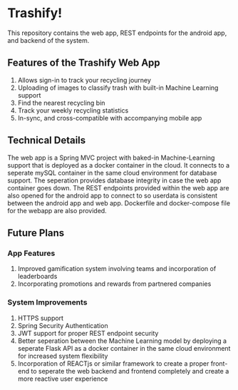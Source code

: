 # Trashify!
This repository contains the web app, REST endpoints for the android app, and backend of the system. 

## Features of the Trashify Web App
1. Allows sign-in to track your recycling journey
2. Uploading of images to classify trash with built-in Machine Learning support
3. Find the nearest recycling bin
4. Track your weekly recycling statistics 
5. In-sync, and cross-compatible with accompanying mobile app

## Technical Details
The web app is a Spring MVC project with baked-in Machine-Learning support that is deployed as a docker container in the cloud. It connects to a seperate mySQL container in the same cloud environment for database support. The seperation provides database integrity in case the web app container goes down. The REST endpoints provided within the web app are also opened for the android app to connect to so userdata is consistent between the android app and web app. Dockerfile and docker-compose file for the webapp are also provided. 

## Future Plans
### App Features
1. Improved gamification system involving teams and incorporation of leaderboards 
2. Incorporating promotions and rewards from partnered companies

### System Improvements
1. HTTPS support
2. Spring Security Authentication
3. JWT support for proper REST endpoint security
4. Better seperation between the Machine Learning model by deploying a seperate Flask API as a docker container in the same cloud environment for increased system flexibility
5. Incorporation of REACTjs or similar framework to create a proper front-end to seperate the web backend and frontend completely and create a more reactive user experience

